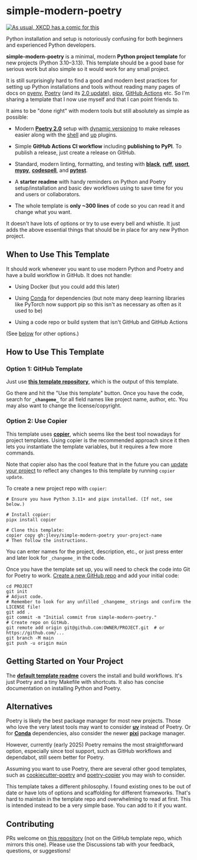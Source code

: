 # simple-modern-poetry

[![As usual, XKCD has a comic for
this](https://imgs.xkcd.com/comics/python_environment.png)](https://xkcd.com/1987/)

Python installation and setup is notoriously confusing for both beginners and
experienced Python developers.

**simple-modern-poetry** is a minimal, modern **Python project template** for new
projects (Python 3.10–3.13). This template should be a good base for serious work but
also simple so it would work for any small project.

It is still surprisingly hard to find a good and modern best practices for setting up
Python installations and tools without reading many pages of docs on
[pyenv](https://github.com/pyenv/pyenv),
[Poetry](https://python-poetry.org/docs/basic-usage/) (and its
[2.0 update](https://python-poetry.org/blog/announcing-poetry-2.0.0/)),
[pipx](https://github.com/pypa/pipx),
[GitHub Actions](https://github.com/actions/setup-python) etc.
So I'm sharing a template that I now use myself and that I can point friends to.

It aims to be "done right" with modern tools but still absolutely as simple as possible:

- Modern [**Poetry 2.0**](https://github.com/python-poetry/poetry) setup with
  [dynamic versioning](https://github.com/mtkennerly/poetry-dynamic-versioning) to make
  releases easier along with the
  [shell](https://github.com/python-poetry/poetry-plugin-shell) and
  [up](https://github.com/MousaZeidBaker/poetry-plugin-up) plugins.

- Simple **GitHub Actions CI workflow** including **publishing to PyPI**. To publish a
  release, just create a release on GitHub.

- Standard, modern linting, formatting, and testing with
  [**black**](https://github.com/psf/black),
  [**ruff**](https://github.com/charliermarsh/ruff),
  [**usort**](https://github.com/facebook/usort),
  [**mypy**](https://github.com/python/mypy),
  [**codespell**](https://github.com/codespell-project/codespell), and
  [**pytest**](https://github.com/pytest-dev/pytest).

- A **starter readme** with handy reminders on Python and Poetry setup/installation and
  basic dev workflows using to save time for you and users or collaborators.

- The whole template is **only ~300 lines** of code so you can read it and change what
  you want.

It doesn't have lots of options or try to use every bell and whistle.
It just adds the above essential things that should be in place for any new Python
project.

## When to Use This Template

It should work whenever you want to use modern Python and Poetry and have a build
workflow in GitHub. It does not handle:

- Using Docker (but you could add this later)

- Using [Conda](https://github.com/conda/conda) for dependencies (but note many deep
  learning libraries like PyTorch now support pip so this isn't as necessary as often as
  it used to be)

- Using a code repo or build system that isn't GitHub and GitHub Actions

(See [below](#alternatives) for other options.)

## How to Use This Template

### Option 1: GitHub Template

Just use
[**this template repository**](https://github.com/jlevy/simple-modern-poetry-template),
which is the output of this template.

Go there and hit the "Use this template" button.
Once you have the code, search for **`_changeme_`** for all field names like project
name, author, etc. You may also want to change the license/copyright.

### Option 2: Use Copier

This template uses [**copier**](https://github.com/copier-org/copier), which seems like
the best tool nowadays for project templates.
Using copier is the recommended approach since it then lets you instantiate the template
variables, but it requires a few more commands.

Note that copier also has the cool feature that in the future you can
[update your project](https://copier.readthedocs.io/en/latest/updating/) to reflect any
changes to this template by running `copier update`.

To create a new project repo with `copier`:

```shell
# Ensure you have Python 3.11+ and pipx installed. (If not, see below.)

# Install copier:
pipx install copier

# Clone this template:
copier copy gh:jlevy/simple-modern-poetry your-project-name
# Then follow the instructions.
```

You can enter names for the project, description, etc., or just press enter and later
look for `_changeme_` in the code.

Once you have the template set up, you will need to check the code into Git for Poetry
to work. [Create a new GitHub
repo](https://docs.github.com/en/repositories/creating-and-managing-repositories/creating-a-new-repository)
and add your initial code:

```shell
cd PROJECT
git init
# Adjust code. 
# Remember to look for any unfilled _changeme_ strings and confirm the LICENSE file!
git add .
git commit -m "Initial commit from simple-modern-poetry."
# Create repo on GitHub.
git remote add origin git@github.com:OWNER/PROJECT.git  # or https://github.com/...
git branch -M main
git push -u origin main
```

## Getting Started on Your Project

The
[**default template readme**](https://github.com/jlevy/simple-modern-poetry-template)
covers the install and build workflows.
It's just Poetry and a tiny Makefile with shortcuts.
It also has concise documentation on installing Python and Poetry.

## Alternatives

Poetry is likely the best package manager for most new projects.
Those who love the very latest tools may want to consider
[**uv**](https://github.com/astral-sh/uv) instead of Poetry.
Or for [**Conda**](https://github.com/conda/conda) dependencies, also consider the newer
[**pixi**](https://github.com/prefix-dev/pixi/) package manager.

However, currently (early 2025) Poetry remains the most straightforward option,
especially since tool support, such as GitHub workflows and dependabot, still seem
better for Poetry.

Assuming you want to use Poetry, there are several other good templates, such as
[cookiecutter-poetry](https://github.com/fpgmaas/cookiecutter-poetry) and
[poetry-copier](https://github.com/lukin0110/poetry-copier) you may wish to consider.

This template takes a different philosophy.
I found existing ones to be out of date or have lots of options and scaffolding for
different frameworks.
That's hard to maintain in the template repo and overwhelming to read at first.
This is intended instead to be a very simple base.
You can add to it if you want.

## Contributing

PRs welcome on [this repository](https://github.com/jlevy/simple-modern-poetry) (not on
the GitHub template repo, which mirrors this one).
Please use the Discussions tab with your feedback, questions, or suggestions!
